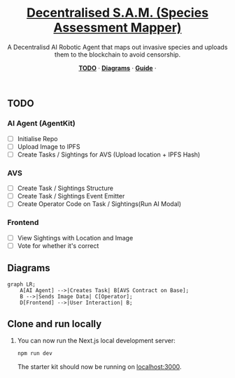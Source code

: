 <a href="https://desam.vercel.app/">
  <h1 align="center">Decentralised S.A.M. (Species Assessment Mapper)</h1>
</a>

<p align="center">
A Decentralisd AI Robotic Agent that maps out invasive species and uploads them to the blockchain to avoid censorship.
</p>

<p align="center">
  <a href="#todo"><strong>TODO</strong></a> ·
  <a href="#diagrams"><strong>Diagrams</strong></a> ·
  <a href="#clone-and-run-locally"><strong>Guide</strong></a> ·
</p>
<br/>

## TODO

### AI Agent (AgentKit)

-   [ ] Initialise Repo
-   [ ] Upload Image to IPFS
-   [ ] Create Tasks / Sightings for AVS (Upload location + IPFS Hash)

### AVS

-   [ ] Create Task / Sightings Structure
-   [ ] Create Task / Sightings Event Emitter
-   [ ] Create Operator Code on Task / Sightings(Run AI Modal)

### Frontend

-   [ ] View Sightings with Location and Image
-   [ ] Vote for whether it's correct

## Diagrams

```mermaid
graph LR;
    A[AI Agent] -->|Creates Task| B[AVS Contract on Base];
    B -->|Sends Image Data| C[Operator];
    D[Frontend] -->|User Interaction| B;
```

## Clone and run locally

1. You can now run the Next.js local development server:

    ```bash
    npm run dev
    ```

    The starter kit should now be running on [localhost:3000](http://localhost:3000/).
